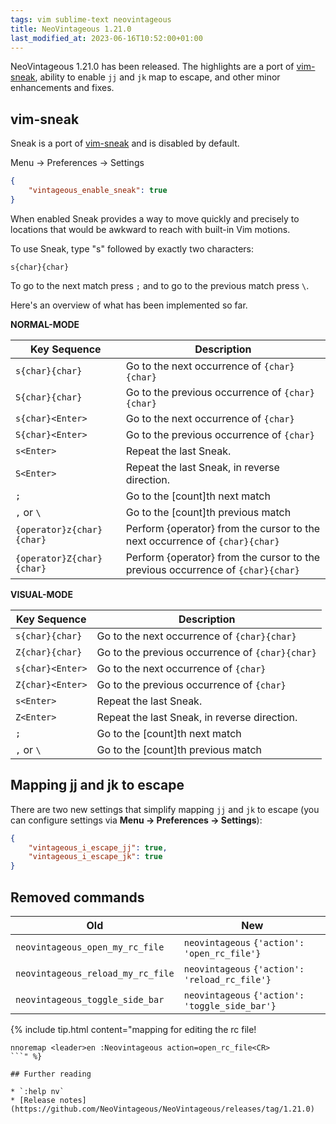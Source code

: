 ```yaml
---
tags: vim sublime-text neovintageous
title: NeoVintageous 1.21.0
last_modified_at: 2023-06-16T10:52:00+01:00
---
```


NeoVintageous 1.21.0 has been released. The highlights are a port of [vim-sneak](https://github.com/justinmk/vim-sneak), ability to enable `jj` and `jk` map to escape, and other minor enhancements and fixes.

## vim-sneak

Sneak is a port of [vim-sneak](https://github.com/justinmk/vim-sneak) and is disabled by default.

Menu → Preferences → Settings

```json
{
    "vintageous_enable_sneak": true
}
```

When enabled Sneak provides a way to move quickly and precisely to locations that would be awkward to reach with built-in Vim motions.

To use Sneak, type "s" followed by exactly two characters:

```vim
s{char}{char}
```

To go to the next match press `;` and to go to the previous match press `\`.

Here's an overview of what has been implemented so far.

**NORMAL-MODE**

Key Sequence               | Description
---------------------------|----------------------------------------------
`s{char}{char}`            | Go to the next occurrence of `{char}{char}`
`S{char}{char}`            | Go to the previous occurrence of `{char}{char}`
`s{char}<Enter>`           | Go to the next occurrence of `{char}`
`S{char}<Enter>`           | Go to the previous occurrence of `{char}`
`s<Enter>`                 | Repeat the last Sneak.
`S<Enter>`                 | Repeat the last Sneak, in reverse direction.
`;`                        | Go to the \[count\]th next match
`,` or `\`                   | Go to the \[count\]th previous match
`{operator}z{char}{char}`  | Perform {operator} from the cursor to the next occurrence of `{char}{char}`
`{operator}Z{char}{char}`  | Perform {operator} from the cursor to the previous occurrence of `{char}{char}`

**VISUAL-MODE**

Key Sequence             | Description
--------------------------|----------------------------------------------
`s{char}{char}`            | Go to the next occurrence of `{char}{char}`
`Z{char}{char}`            | Go to the previous occurrence of `{char}{char}`
`s{char}<Enter>`           | Go to the next occurrence of `{char}`
`Z{char}<Enter>`           | Go to the previous occurrence of `{char}`
`s<Enter>`                 | Repeat the last Sneak.
`Z<Enter>`                 | Repeat the last Sneak, in reverse direction.
`;`                        | Go to the \[count\]th next match
`,` or `\`                 | Go to the \[count\]th previous match

## Mapping jj and jk to escape

There are two new settings that simplify mapping `jj` and `jk` to escape (you can configure settings via **Menu → Preferences → Settings**):

```json
{
    "vintageous_i_escape_jj": true,
    "vintageous_i_escape_jk": true
}
```

## Removed commands

Old | New
--- | ---
`neovintageous_open_my_rc_file` | `neovintageous` `{'action': 'open_rc_file'}`
`neovintageous_reload_my_rc_file` | `neovintageous` `{'action': 'reload_rc_file'}`
`neovintageous_toggle_side_bar` | `neovintageous`  `{'action': 'toggle_side_bar'}`

{% include tip.html content="mapping for editing the rc file!

```vim
nnoremap <leader>en :Neovintageous action=open_rc_file<CR>
```" %}

## Further reading

* `:help nv`
* [Release notes](https://github.com/NeoVintageous/NeoVintageous/releases/tag/1.21.0)
